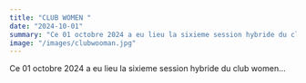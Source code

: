 ```yaml
---
title: "CLUB WOMEN "
date: "2024-10-01"
summary: "Ce 01 octobre 2024 a eu lieu la sixieme session hybride du club women... "
image: "/images/clubwooman.jpg"
---
```

Ce 01 octobre 2024 a eu lieu la sixieme session hybride du club women...
